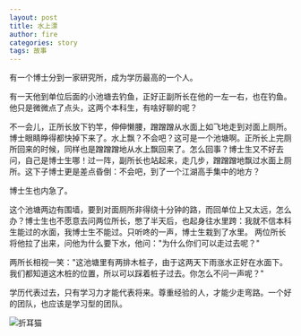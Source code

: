 ```yaml
---
layout: post
title: 水上漂
author: fire
categories: story 
tags: 故事
---
```


有一个博士分到一家研究所，成为学历最高的一个人。

有一天他到单位后面的小池塘去钓鱼，正好正副所长在他的一左一右，也在钓鱼。他只是微微点了点头，这两个本科生，有啥好聊的呢？

不一会儿，正所长放下钓竿，伸伸懒腰，蹭蹭蹭从水面上如飞地走到对面上厕所。博士眼睛睁得都快掉下来了。水上飘？不会吧？这可是一个池塘啊。正所长上完厕所回来的时候，同样也是蹭蹭蹭地从水上飘回来了。怎么回事？博士生又不好去问，自己是博士生哪！过一阵，副所长也站起来，走几步，蹭蹭蹭地飘过水面上厕所。这下子博士更是差点昏倒：不会吧，到了一个江湖高手集中的地方？ 

博士生也内急了。

这个池塘两边有围墙，要到对面厕所非得绕十分钟的路，而回单位上又太远，怎么办？博士生也不愿意去问两位所长，憋了半天后，也起身往水里跨：我就不信本科生能过的水面，我博士生不能过。只听咚的一声，博士生栽到了水里。 两位所长将他拉了出来，问他为什么要下水，他问："为什么你们可以走过去呢？" 

两所长相视一笑："这池塘里有两排木桩子，由于这两天下雨涨水正好在水面下。我们都知道这木桩的位置，所以可以踩着桩子过去。你怎么不问一声呢？" 

学历代表过去，只有学习力才能代表将来。尊重经验的人，才能少走弯路。一个好的团队，也应该是学习型的团队。

![折耳猫](http://image.sideproject.cn/zheermao.jpg)